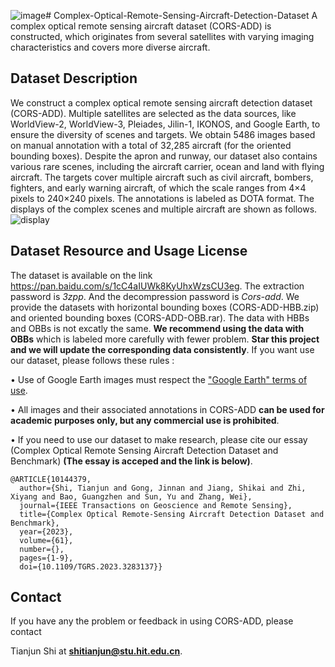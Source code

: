 ![image](https://github.com/sgtojd/Complex-Optical-Remote-Sensing-Aircraft-Detection-Dataset/assets/61158621/b01c5ba9-bfb3-4f08-90fd-b69df9961f90)# Complex-Optical-Remote-Sensing-Aircraft-Detection-Dataset
A complex optical remote sensing aircraft dataset (CORS-ADD) is constructed, which originates from several satellites with varying imaging characteristics and covers more diverse aircraft.

## Dataset Description
We construct a complex optical remote sensing aircraft detection dataset (CORS-ADD). Multiple satellites are selected as the data sources, like WorldView-2, WorldView-3, Pleiades, Jilin-1, IKONOS, and Google Earth, to ensure the diversity of scenes and targets. We obtain 5486 images based on manual annotation with a total of 32,285 aircraft (for the oriented bounding boxes). Despite the apron and runway, our dataset also contains various rare scenes, including the aircraft carrier, ocean and land with flying aircraft. The targets cover multiple aircraft such as civil aircraft, bombers, fighters, and early warning aircraft, of which the scale ranges from 4×4 pixels to 240×240 pixels. The annotations is labeled as DOTA format.
The displays of the complex scenes and multiple aircraft are shown as follows.
![display](https://user-images.githubusercontent.com/61158621/216558564-853beca5-fd32-408c-a9fa-ac70ff7cce5f.png)

## Dataset Resource and Usage License
The dataset is available on the link https://pan.baidu.com/s/1cC4aIUWk8KyUhxWzsCU3eg. The extraction password is _3zpp_. And the decompression password is _Cors-add_. We provide the datasets with horizontal bounding boxes (CORS-ADD-HBB.zip) and oriented bounding boxes (CORS-ADD-OBB.rar). The data with HBBs and OBBs is not excatly the same. **We recommend using the data with OBBs** which is labeled more carefully with fewer problem. **Star this project and we will update the corresponding data consistently**. If you want use our dataset, please follows these rules : 

• Use of Google Earth images must respect the ["Google Earth" terms of use](https://about.google/brand-resource-center/products-and-services/geo-guidelines/).

• All images and their associated annotations in CORS-ADD **can be used for academic purposes only, but any commercial use is prohibited**.

• If you need to use our dataset to make research, please cite our essay (Complex Optical Remote Sensing Aircraft Detection Dataset and Benchmark) **(The essay is acceped and the link is below)**.
~~~
@ARTICLE{10144379,
  author={Shi, Tianjun and Gong, Jinnan and Jiang, Shikai and Zhi, Xiyang and Bao, Guangzhen and Sun, Yu and Zhang, Wei},
  journal={IEEE Transactions on Geoscience and Remote Sensing}, 
  title={Complex Optical Remote-Sensing Aircraft Detection Dataset and Benchmark}, 
  year={2023},
  volume={61},
  number={},
  pages={1-9},
  doi={10.1109/TGRS.2023.3283137}}
~~~

## Contact
If you have any the problem or feedback in using CORS-ADD, please contact

Tianjun Shi at **shitianjun@stu.hit.edu.cn**.

